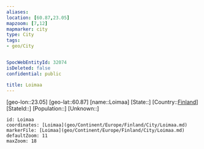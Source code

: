 ```yaml
---
aliases: 
location: [60.87,23.05]
mapzoom: [7,12] 
mapmarker: city 
type: City
tags:
- geo/City


SpocWebEntityId: 32074
isDeleted: false
confidential: public

title: Loimaa
---
```

[geo-lon::23.05]
[geo-lat::60.87]
[name::Loimaa]
[State::]
[Country::[Finland](geo/Continent/Europe/Finland.md)]
[StateId::]
[Population::]
[Unknown::]


```leaflet
id: Loimaa
coordinates: [Loimaa](geo/Continent/Europe/Finland/City/Loimaa.md)
markerFile: [Loimaa](geo/Continent/Europe/Finland/City/Loimaa.md)
defaultZoom: 11 
maxZoom: 18
```


